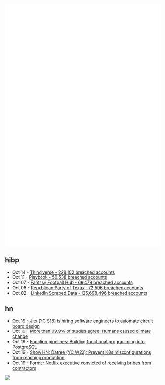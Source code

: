 ![Metrics](https://raw.githubusercontent.com/phixion/phixion/master/metrics.svg)

## hibp

<!--
for https://github.com/phixion/phixion/blob/main/.github/workflows/feeds.yml
-->
<!--START_SECTION:haveibeenpwnd-->
- Oct 14 - [Thingiverse - 228,102 breached accounts](https://haveibeenpwned.com/PwnedWebsites#Thingiverse)
- Oct 11 - [Playbook - 50,538 breached accounts](https://haveibeenpwned.com/PwnedWebsites#Playbook)
- Oct 07 - [Fantasy Football Hub - 66,479 breached accounts](https://haveibeenpwned.com/PwnedWebsites#FantasyFootballHub)
- Oct 06 - [Republican Party of Texas - 72,596 breached accounts](https://haveibeenpwned.com/PwnedWebsites#RepublicanPartyOfTexas)
- Oct 02 - [LinkedIn Scraped Data - 125,698,496 breached accounts](https://haveibeenpwned.com/PwnedWebsites#LinkedInScrape)
<!--END_SECTION:haveibeenpwnd-->

## hn

<!--
for https://github.com/phixion/phixion/blob/main/.github/workflows/feeds.yml
-->
<!--START_SECTION:hn-->
- Oct 19 - [Jitx (YC S18) is hiring software engineers to automate circuit board design](https://www.jitx.com/careers)
- Oct 19 - [More than 99.9% of studies agree: Humans caused climate change](https://news.cornell.edu/stories/2021/10/more-999-studies-agree-humans-caused-climate-change)
- Oct 19 - [Function pipelines: Building functional programming into PostgreSQL](https://blog.timescale.com/blog/function-pipelines-building-functional-programming-into-postgresql-using-custom-operators/)
- Oct 19 - [Show HN: Datree (YC W20): Prevent K8s misconfigurations from reaching production](https://news.ycombinator.com/item?id=28918850)
- Oct 19 - [Former Netflix executive convicted of receiving bribes from contractors](https://www.justice.gov/usao-ndca/pr/former-netflix-executive-convicted-receiving-bribes-and-kickbacks-companies-contracting)
<!--END_SECTION:hn-->

<!--
for https://yhype.me
-->
![](https://hit.yhype.me/github/profile?user_id=13013670)
